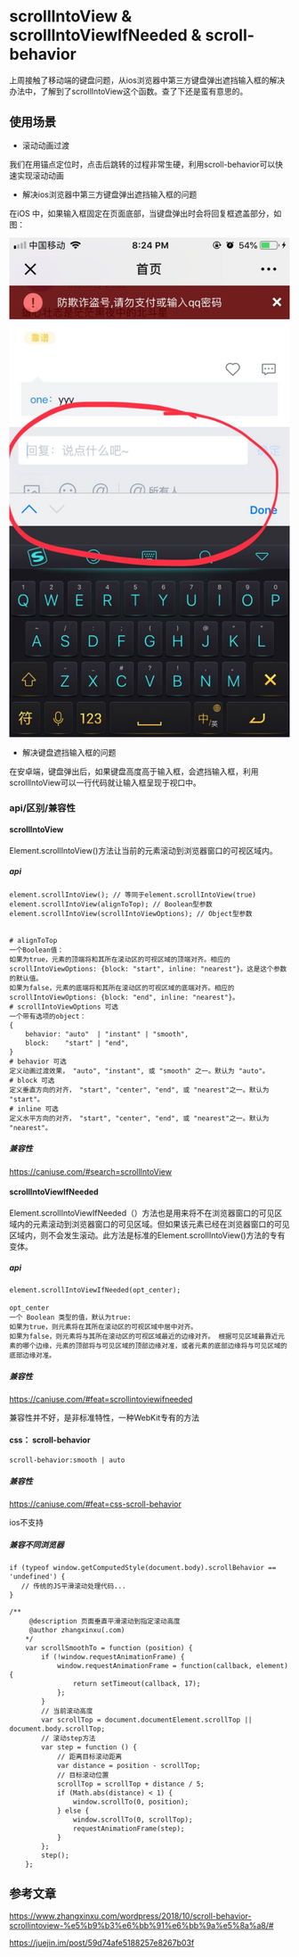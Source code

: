 # scrollIntoView & scrollIntoViewIfNeeded & scroll-behavior
上周接触了移动端的键盘问题，从ios浏览器中第三方键盘弹出遮挡输入框的解决办法中，了解到了scrollIntoView这个函数。查了下还是蛮有意思的。

## 使用场景
- 滚动动画过渡

我们在用锚点定位时，点击后跳转的过程非常生硬，利用scroll-behavior可以快速实现滚动动画

- 解决ios浏览器中第三方键盘弹出遮挡输入框的问题

在iOS 中，如果输入框固定在页面底部，当键盘弹出时会将回复框遮盖部分，如图：

![](https://github.com/variinlkt/blog/blob/master/imgs/9fc15963-71b0-4a20-b678-ee8e541df621.jpg)
- 解决键盘遮挡输入框的问题
 
在安卓端，键盘弹出后，如果键盘高度高于输入框，会遮挡输入框，利用scrollIntoView可以一行代码就让输入框呈现于视口中。

### api/区别/兼容性
#### scrollIntoView
Element.scrollIntoView()方法让当前的元素滚动到浏览器窗口的可视区域内。
##### api

```
element.scrollIntoView(); // 等同于element.scrollIntoView(true) 
element.scrollIntoView(alignToTop); // Boolean型参数 
element.scrollIntoView(scrollIntoViewOptions); // Object型参数


# alignToTop
一个Boolean值：
如果为true，元素的顶端将和其所在滚动区的可视区域的顶端对齐。相应的 scrollIntoViewOptions: {block: "start", inline: "nearest"}。这是这个参数的默认值。
如果为false，元素的底端将和其所在滚动区的可视区域的底端对齐。相应的scrollIntoViewOptions: {block: "end", inline: "nearest"}。
# scrollIntoViewOptions 可选 
一个带有选项的object：
{
    behavior: "auto"  | "instant" | "smooth",
    block:    "start" | "end",
}
# behavior 可选
定义动画过渡效果， "auto", "instant", 或 "smooth" 之一。默认为 "auto"。
# block 可选
定义垂直方向的对齐， "start", "center", "end", 或 "nearest"之一。默认为 "start"。
# inline 可选
定义水平方向的对齐， "start", "center", "end", 或 "nearest"之一。默认为 "nearest"。
```

##### 兼容性
https://caniuse.com/#search=scrollIntoView
#### scrollIntoViewIfNeeded
Element.scrollIntoViewIfNeeded（）方法也是用来将不在浏览器窗口的可见区域内的元素滚动到浏览器窗口的可见区域。但如果该元素已经在浏览器窗口的可见区域内，则不会发生滚动。此方法是标准的Element.scrollIntoView()方法的专有变体。
##### api

```
element.scrollIntoViewIfNeeded(opt_center);

opt_center
一个 Boolean 类型的值，默认为true:
如果为true，则元素将在其所在滚动区的可视区域中居中对齐。
如果为false，则元素将与其所在滚动区的可视区域最近的边缘对齐。 根据可见区域最靠近元素的哪个边缘，元素的顶部将与可见区域的顶部边缘对准，或者元素的底部边缘将与可见区域的底部边缘对准。
```

##### 兼容性
https://caniuse.com/#feat=scrollintoviewifneeded

兼容性并不好，是非标准特性，一种WebKit专有的方法
#### css： scroll-behavior

```
scroll-behavior:smooth | auto
```

##### 兼容性
https://caniuse.com/#feat=css-scroll-behavior

ios不支持

##### 兼容不同浏览器

```
if (typeof window.getComputedStyle(document.body).scrollBehavior == 'undefined') {
   // 传统的JS平滑滚动处理代码...
}
```

```
/**
     @description 页面垂直平滑滚动到指定滚动高度
     @author zhangxinxu(.com)
    */
    var scrollSmoothTo = function (position) {
        if (!window.requestAnimationFrame) {
            window.requestAnimationFrame = function(callback, element) {
                return setTimeout(callback, 17);
            };
        }
        // 当前滚动高度
        var scrollTop = document.documentElement.scrollTop || document.body.scrollTop;
        // 滚动step方法
        var step = function () {
            // 距离目标滚动距离
            var distance = position - scrollTop;
            // 目标滚动位置
            scrollTop = scrollTop + distance / 5;
            if (Math.abs(distance) < 1) {
                window.scrollTo(0, position);
            } else {
                window.scrollTo(0, scrollTop);
                requestAnimationFrame(step);
            }
        };
        step();
    };
```

## 参考文章
https://www.zhangxinxu.com/wordpress/2018/10/scroll-behavior-scrollintoview-%e5%b9%b3%e6%bb%91%e6%bb%9a%e5%8a%a8/#

https://juejin.im/post/59d74afe5188257e8267b03f
